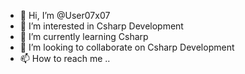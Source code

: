 - 👋 Hi, I’m @User07x07
- 👀 I’m interested in Csharp Development
- 🌱 I’m currently learning Csharp
- 💞️ I’m looking to collaborate on Csharp Development
- 📫 How to reach me ..

<!---
User07x07/User07x07 is a ✨ special ✨ repository because its `README.md` (this file) appears on your GitHub profile.
You can click the Preview link to take a look at your changes.
--->
